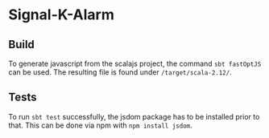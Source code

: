 # Signal-K-Alarm



## Build

To generate javascript from the scalajs project, the command `sbt fastOptJS` can be used.
The resulting file is found under `/target/scala-2.12/`.

## Tests

To run `sbt test` successfully, the jsdom package has to be installed prior to that.
This can be done via npm with `npm install jsdom`.

